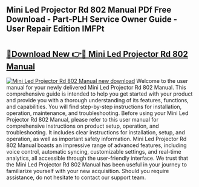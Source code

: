 ## Mini Led Projector Rd 802 Manual PDf Free Download - Part-PLH Service Owner Guide - User Repair Edition IMFPt

# <h2><a href="http://bc98649.oget.top/?id=Mini+Led+Projector+Rd+802+Manual">🔗Download New 👉🔴 Mini Led Projector Rd 802 Manual</a></h2>

[![Mini Led Projector Rd 802 Manual new download](https://i.imgur.com/5g1atiW.png)](http://bc98649.oget.top/?id=Mini+Led+Projector+Rd+802+Manual)
Welcome to the user manual for your newly delivered Mini Led Projector Rd 802 Manual. This comprehensive guide is intended to help you get started with your product and provide you with a thorough understanding of its features, functions, and capabilities. You will find step-by-step instructions for installation, operation, maintenance, and troubleshooting. Before using your Mini Led Projector Rd 802 Manual, please refer to this user manual for comprehensive instructions on product setup, operation, and troubleshooting. It includes clear instructions for installation, setup, and operation, as well as important safety information. Mini Led Projector Rd 802 Manual boasts an impressive range of advanced features, including voice control, automatic syncing, customizable settings, and real-time analytics, all accessible through the user-friendly interface. We trust that the Mini Led Projector Rd 802 Manual has been useful in your journey to familiarize yourself with your new acquisition. Should you require assistance, do not hesitate to contact our support team.

